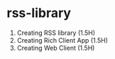 # rss-library

1. Creating RSS library (1.5H)
2. Creating Rich Client App (1.5H)
3. Creating Web Client (1.5H)
